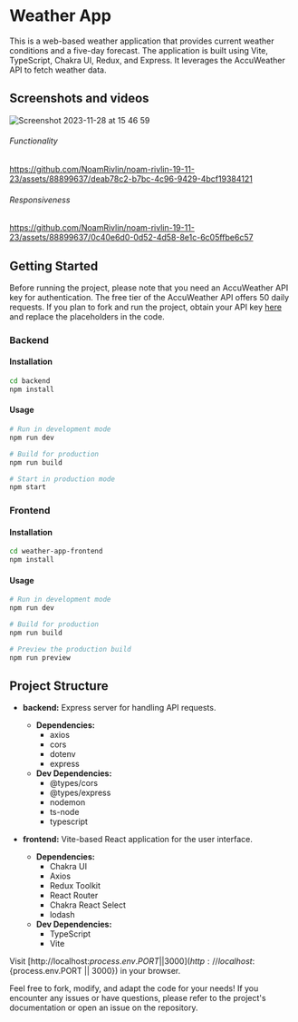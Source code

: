 # Weather App

This is a web-based weather application that provides current weather conditions and a five-day forecast. The application is built using Vite, TypeScript, Chakra UI, Redux, and Express. It leverages the AccuWeather API to fetch weather data.

## Screenshots and videos
![Screenshot 2023-11-28 at 15 46 59](https://github.com/NoamRivlin/noam-rivlin-19-11-23/assets/88899637/4fa1c60e-082e-42ce-94cb-83b3b78e4712)


###### Functionality
https://github.com/NoamRivlin/noam-rivlin-19-11-23/assets/88899637/deab78c2-b7bc-4c96-9429-4bcf19384121


###### Responsiveness
https://github.com/NoamRivlin/noam-rivlin-19-11-23/assets/88899637/0c40e6d0-0d52-4d58-8e1c-6c05ffbe6c57




## Getting Started

Before running the project, please note that you need an AccuWeather API key for authentication. The free tier of the AccuWeather API offers 50 daily requests. If you plan to fork and run the project, obtain your API key [here](https://developer.accuweather.com/) and replace the placeholders in the code.

### Backend

#### Installation

```bash
cd backend
npm install
```

#### Usage

```bash
# Run in development mode
npm run dev

# Build for production
npm run build

# Start in production mode
npm start
```

### Frontend

#### Installation

```bash
cd weather-app-frontend
npm install
```

#### Usage

```bash
# Run in development mode
npm run dev

# Build for production
npm run build

# Preview the production build
npm run preview
```

## Project Structure

- **backend:** Express server for handling API requests.
  - **Dependencies:**
    - axios
    - cors
    - dotenv
    - express
  - **Dev Dependencies:**
    - @types/cors
    - @types/express
    - nodemon
    - ts-node
    - typescript

- **frontend:** Vite-based React application for the user interface.
  - **Dependencies:**
    - Chakra UI
    - Axios
    - Redux Toolkit
    - React Router
    - Chakra React Select
    - lodash
  - **Dev Dependencies:**
    - TypeScript
    - Vite

 

Visit [http://localhost:${process.env.PORT || 3000}](http://localhost:${process.env.PORT || 3000}) in your browser.

Feel free to fork, modify, and adapt the code for your needs! If you encounter any issues or have questions, please refer to the project's documentation or open an issue on the repository.
